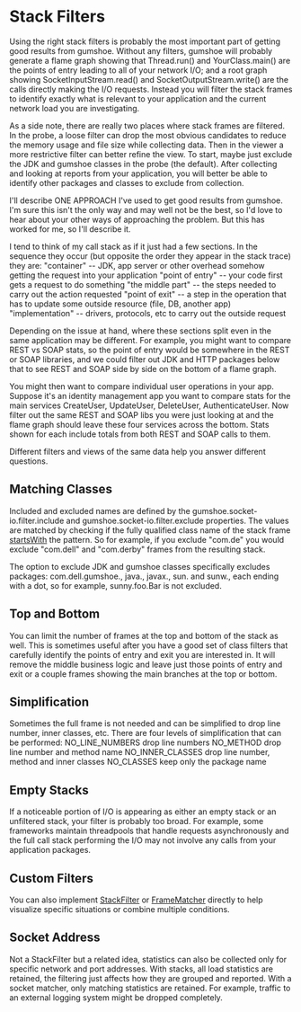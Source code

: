 Stack Filters
=============

Using the right stack filters is probably the most important part of getting good results from gumshoe.
Without any filters, gumshoe will probably generate a flame graph showing that Thread.run() and YourClass.main() 
are the points of entry leading to all of your network I/O; and a root graph showing SocketInputStream.read() and
SocketOutputStream.write() are the calls directly making the I/O requests.  Instead you will filter the stack
frames to identify exactly what is relevant to your application and the current network load you are investigating.

As a side note, there are really two places where stack frames are filtered.  In the probe, a loose filter
can drop the most obvious candidates to reduce the memory usage and file size while collecting data.
Then in the viewer a more restrictive filter can better refine the view.  To start, maybe just exclude
the JDK and gumshoe classes in the probe (the default).  After collecting and looking at reports from
your application, you will better be able to identify other packages and classes to exclude from collection.

I'll describe ONE APPROACH I've used to get good results from gumshoe.  I'm sure this isn't the only way
and may well not be the best, so I'd love to hear about your other ways of approaching the problem.
But this has worked for me, so I'll describe it.

I tend to think of my call stack as if it just had a few sections.  In the sequence they occur (but opposite
the order they appear in the stack trace) they are:
    "container" -- JDK, app server or other overhead somehow getting the request into your application
    "point of entry" -- your code first gets a request to do something
    "the middle part" -- the steps needed to carry out the action requested
    "point of exit" -- a step in the operation that has to update some outside resource (file, DB, another app)
    "implementation" -- drivers, protocols, etc to carry out the outside request 

Depending on the issue at hand, where these sections split even in the same application may be different.
For example, you might want to compare REST vs SOAP stats,
so the point of entry would be somewhere in the REST or SOAP libraries,
and we could filter out JDK and HTTP packages below that to see 
REST and SOAP side by side on the bottom of a flame graph.

You might then want to compare individual user operations in your app.  Suppose it's an identity management app
you want to compare stats for the main services CreateUser, UpdateUser, DeleteUser, AuthenticateUser.
Now  filter out the same REST and SOAP libs you were just looking at and the flame graph should leave
these four services across the bottom.  Stats shown for each include totals from both REST and SOAP calls to them.

Different filters and views of the same data help you answer different questions.

Matching Classes
----------------

Included and excluded names are defined by the gumshoe.socket-io.filter.include and gumshoe.socket-io.filter.exclude
properties.  The values are matched by checking if the fully qualified class name of the stack frame 
[startsWith](https://docs.oracle.com/javase/7/docs/api/java/lang/String.html#startsWith(java.lang.String))
the pattern.  So for example, if you exclude "com.de" you would exclude "com.dell" and "com.derby" frames
from the resulting stack.  

The option to exclude JDK and gumshoe classes specifically excludes packages: 
com.dell.gumshoe., java., javax., sun. and sunw., 
each ending with a dot, so for example, sunny.foo.Bar is not excluded.

Top and Bottom
--------------

You can limit the number of frames at the top and bottom of the stack as well.
This is sometimes useful after you have a good set of class filters 
that carefully identify the points of entry and exit you are interested in.
It will remove the middle business logic and leave just those points of entry and exit
or a couple frames showing the main branches at the top or bottom.

Simplification
--------------

Sometimes the full frame is not needed and can be simplified to drop line number, inner classes, etc.
There are four levels of simplification that can be performed:
    NO_LINE_NUMBERS     drop line numbers
    NO_METHOD           drop line number and method name
    NO_INNER_CLASSES    drop line number, method and inner classes
    NO_CLASSES          keep only the package name

Empty Stacks
------------

If a noticeable portion of I/O is appearing as either an empty stack or an unfiltered stack,
your filter is probably too broad.  For example, some frameworks maintain threadpools that handle requests
asynchronously and the full call stack performing the I/O may not involve any calls from your
application packages.

Custom Filters
--------------

You can also implement [StackFilter](https://github.com/dcm-oss/gumshoe/blob/master/gumshoe-probes/src/main/java/com/dell/gumshoe/stack/StackFilter.java) or [FrameMatcher](https://github.com/dcm-oss/gumshoe/blob/master/gumshoe-probes/src/main/java/com/dell/gumshoe/stack/FrameMatcher.java) directly to help visualize specific situations or 
combine multiple conditions. 

Socket Address
--------------

Not a StackFilter but a related idea, statistics can also be collected only for specific network and port addresses.
With stacks, all load statistics are retained, the filtering just affects how they are grouped and reported.
With a socket matcher, only  matching statistics are retained.  For example, traffic to an external logging system
might be dropped completely. 
